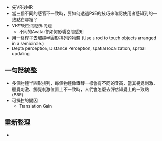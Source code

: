 - 先VR後MR
- 當三個不同的感官不一致時，要如何透過PSE的技巧來確認使用者感知到的一致點在哪裡？
- VR中的空間感知問題
	- 不同的Avatar會如何影響空間感知
- 用一根桿子去觸碰半圓形排列的物體 (Use a rod to touch objects arranged in a semicircle.)
- Depth perception, Distance Perception, spatial localization, spatial updating
## 一句話統整
- 多個物體半圓形排列，每個物體像鐵琴一樣會有不同的音高，當其視覺刺激、聽覺刺激、觸覺刺激位置上不一致時，人們會怎麼去評估知覺上的一致點 (PSE)
- 可操控的變因
	- Translation Gain
## 重新整理
- 
